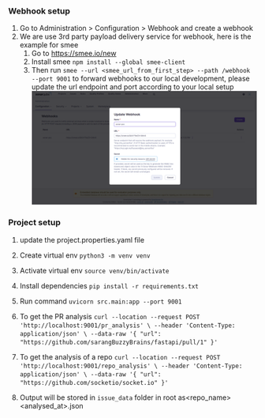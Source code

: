 ### Webhook setup
1. Go to Administration > Configuration > Webhook and create a webhook
2. We are use 3rd party payload delivery service for webhook, here is the example for smee
    1. Go to https://smee.io/new
    2. Install smee `npm install --global smee-client`
    3. Then run `smee --url <smee_url_from_first_step> --path /webhook --port 9001` to forward webhooks to our local development, please update the url endpoint and port according to your local setup 
![Alt text](image.png)

### Project setup

1. update the project.properties.yaml file
2. Create virtual env
`python3 -m venv venv`
3. Activate virtual env
`source venv/bin/activate `
4. Install dependencies
`pip install -r requirements.txt`
5. Run command
`uvicorn src.main:app --port 9001`

6. To get the PR analysis
`curl --location --request POST 'http://localhost:9001/pr_analysis' \
--header 'Content-Type: application/json' \
--data-raw '{
    "url": "https://github.com/sarangBuzzyBrains/fastapi/pull/1"
}'`

7. To get the analysis of a repo
`curl --location --request POST 'http://localhost:9001/repo_analysis' \
--header 'Content-Type: application/json' \
--data-raw '{
    "url": "https://github.com/socketio/socket.io"
}'`

8. Output will be stored in `issue_data` folder in root as<user><repo_name><analysed_at>.json
